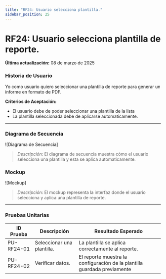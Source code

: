 ```yaml
---
title: "RF24: Usuario selecciona plantilla."  
sidebar_position: 25
---
```


# RF24: Usuario selecciona plantilla de reporte.

**Última actualización:** 08 de marzo de 2025

### Historia de Usuario

Yo como usuario quiero seleccionar una plantilla de reporte para generar un informe en formato de PDF.

  **Criterios de Aceptación:**
  - El usuario debe de poder seleccionar una plantilla de la lista
  - La plantilla seleccionada debe de aplicarse automaticamente. 

---

### Diagrama de Secuencia

![Diagrama de Secuencia] 

> *Descripción*: El diagrama de secuencia muestra cómo el usuario selecciona una plantilla y esta se aplica automaticamente.

### Mockup

![Mockup]

> *Descripción*: El mockup representa la interfaz donde el usuario selecciona y aplica una plantilla de reporte. 

---

### Pruebas Unitarias 
| ID Prueba | Descripción | Resultado Esperado |
|-----------|-------------|--------------------|
|PU-RF24-01|Seleccionar una plantilla.|La plantilla se aplica correctamente al reporte.|
|PU-RF24-02|Verificar datos.|El reporte muestra la configuración de la plantilla guardada previamente|